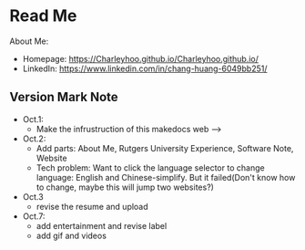 # **Read Me**
About Me:
- Homepage: <https://Charleyhoo.github.io/Charleyhoo.github.io/>
- LinkedIn: <https://www.linkedin.com/in/chang-huang-6049bb251/>
## Version Mark Note

- Oct.1:
    - Make the infrustruction of this makedocs web --> 
- Oct.2: 
    - Add parts: About Me, Rutgers University Experience, Software Note, Website
    - Tech problem: Want to click the language selector to change language: English and Chinese-simplify. But it failed(Don't know how to change, maybe this will jump two websites?)
- Oct.3
    - revise the resume and upload
- Oct.7:
    - add entertainment and revise label
    - add gif and videos